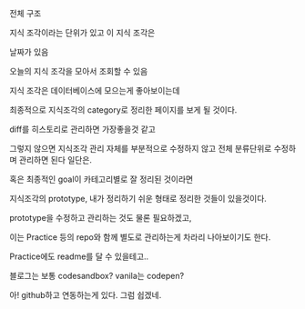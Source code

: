전체 구조


지식 조각이라는 단위가 있고
이 지식 조각은

날짜가 있음

오늘의 지식 조각을 모아서 조회할 수 있음


지식 조각은 데이터베이스에 모으는게 좋아보이는데



최종적으로 지식조각의 category로 정리한 페이지를 보게 될 것이다.

diff를 히스토리로 관리하면 가장좋을것 같고

그렇지 않으면 지식조각 관리 자체를 부분적으로 수정하지 않고 전체 분류단위로 수정하며 관리하면 된다 일단은.




혹은 최종적인 goal이 카테고리별로 잘 정리된 것이라면

지식조각의 prototype, 내가 정리하기 쉬운 형태로 정리한 것들이 있을것이다.

prototype을 수정하고 관리하는 것도 물론 필요하겠고,

이는 Practice 등의 repo와 함께 별도로 관리하는게 차라리 나아보이기도 한다.

Practice에도 readme를 달 수 있을테고..

블로그는 보통 codesandbox?
vanila는 codepen?

아! github하고 연동하는게 있다.
그럼 쉽겠네.

